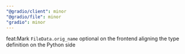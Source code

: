 ```yaml
---
"@gradio/client": minor
"@gradio/file": minor
"gradio": minor
---
```


feat:Mark `FileData.orig_name` optional on the frontend aligning the type definition on the Python side

